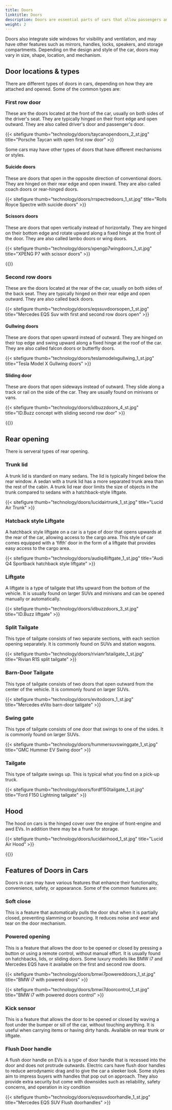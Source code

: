 ```yaml
---
title: Doors
linktitle: Doors
description: Doors are essential parts of cars that allow passengers and drivers to enter and exit the vehicle, as well as secure the interior from unauthorized access. 
weight: 2
---
```

<!-- markdownlint-disable MD033 -->

Doors also integrate side windows for visibility and ventilation, and may have other features such as mirrors, handles, locks, speakers, and storage compartments. Depending on the design and style of the car, doors may vary in size, shape, location, and mechanism.

## Door locations & types

There are different types of doors in cars, depending on how they are attached and opened. Some of the common types are:

### First row door

These are the doors located at the front of the car, usually on both sides of the driver&apos;s seat. They are typically hinged on their front edge and open outward. They are also called driver&apos;s door and passenger&apos;s door.

{{< sitefigure thumb="technology/doors/taycanopendoors_2_st.jpg" title="Porsche Taycan with open first row door" >}}

Some cars may have other types of doors that have different mechanisms or styles.

#### Suicide doors

These are doors that open in the opposite direction of conventional doors. They are hinged on their rear edge and open inward. They are also called coach doors or rear-hinged doors.

{{< sitefigure thumb="technology/doors/rrspectredoors_1_st.jpg" title="Rolls Royce Spectre with suicide doors" >}}

#### Scissors doors

These are doors that open vertically instead of horizontally. They are hinged on their bottom edge and rotate upward along a fixed hinge at the front of the door. They are also called lambo doors or wing doors.

{{< sitefigure thumb="technology/doors/xpengp7wingdoors_1_st.jpg" title="XPENG P7 with scissor doors" >}}

{{<evkxdisplayaddarticle />}}

### Second row doors

These are the doors located at the rear of the car, usually on both sides of the back seat. They are typically hinged on their rear edge and open outward. They are also called back doors.

{{< sitefigure thumb="technology/doors/eqssuvdoorsopen_1_st.jpg" title="Mercedes EQS Suv with first and second row doors open" >}}

#### Gullwing doors

These are doors that open upward instead of outward. They are hinged on their top edge and swing upward along a fixed hinge at the roof of the car. They are also called falcon doors or butterfly doors.

{{< sitefigure thumb="technology/doors/teslamodelxgullwing_1_st.jpg" title="Tesla Model X Gullwing doors" >}}

#### Sliding door

 These are doors that open sideways instead of outward. They slide along a track or rail on the side of the car. They are usually found on minivans or vans.

 {{< sitefigure thumb="technology/doors/idbuzzdoors_4_st.jpg" title="ID.Buzz concept with sliding second row door" >}}

{{<evkxdisplayaddarticle />}}

## Rear opening

There is serveral types of rear opening.

### Trunk lid

A trunk lid is standard on many sedans. The lid is typically hinged below the rear window. A sedan with a trunk lid has a more separated trunk area than the rest of the cabin. A trunk lid rear door limits the size of objects in the trunk compared to sedans with a hatchback-style liftgate. 

 {{< sitefigure thumb="technology/doors/lucidairtrunk_1_st.jpg" title="Lucid Air Trunk" >}}

### Hatcback style Liftgate

A hatchback style liftgate on a car is a type of door that opens upwards at the rear of the car, allowing access to the cargo area. This style of car comes equipped with a ‘fifth’ door in the form of a liftgate that provides easy access to the cargo area.

{{< sitefigure thumb="technology/doors/audiq4liftgate_1_st.jpg" title="Audi Q4 Sportback hatchback style liftgate" >}}

### Liftgate

A liftgate is a type of tailgate that lifts upward from the bottom of the vehicle. It is usually found on larger SUVs and minivans and can be opened manually or automatically.

{{< sitefigure thumb="technology/doors/idbuzzdoors_3_st.jpg" title="ID.Buzz liftgate" >}}

### Split Tailgate

This type of tailgate consists of two separate sections, with each section opening separately. It is commonly found on SUVs and station wagons.

{{< sitefigure thumb="technology/doors/rivianr1stailgate_1_st.jpg" title="Rivian R1S split tailgate" >}}

### Barn-Door Tailgate

This type of tailgate consists of two doors that open outward from the center of the vehicle. It is commonly found on larger SUVs.

{{< sitefigure thumb="technology/doors/evitodoors_1_st.jpg" title="Mercedes eVito barn-door tailgate" >}}

### Swing gate

This type of tailgate consists of one door that swings to one of the sides.  It is commonly found on larger SUVs.

{{< sitefigure thumb="technology/doors/hummersuvswinggate_1_st.jpg" title="GMC Hummer EV Swing door" >}}

### Tailgate

This type of tailgate swings up. This is typical what you find on a pick-up truck.

{{< sitefigure thumb="technology/doors/fordf150tailgate_1_st.jpg" title="Ford F150 Lightning tailgate" >}}

## Hood

The hood on cars is the hinged cover over the engine of front-engine and awd EVs. In addition there may be a frunk for storage.

{{< sitefigure thumb="technology/doors/lucidairhood_1_st.jpg" title="Lucid Air Hood" >}}

{{<evkxdisplayaddarticle />}}

## Features of Doors in Cars

Doors in cars may have various features that enhance their functionality, convenience, safety, or appearance. Some of the common features are:

### Soft close

This is a feature that automatically pulls the door shut when it is partially closed, preventing slamming or bouncing. It reduces noise and wear and tear on the door mechanism.

### Powered opening

This is a feature that allows the door to be opened or closed by pressing a button or using a remote control, without manual effort. It is usually found on hatchbacks, lids, or sliding doors. Some luxury models like BMW i7 and Mercedes EQS have it available on the first and second row doors.

{{< sitefigure thumb="technology/doors/bmwi7powereddoors_1_st.jpg" title="BMW i7 with powered doors" >}}

{{< sitefigure thumb="technology/doors/bmwi7doorcontrol_1_st.jpg" title="BMW i7 with powered doors control" >}}

### Kick sensor

 This is a feature that allows the door to be opened or closed by waving a foot under the bumper or sill of the car, without touching anything. It is useful when carrying items or having dirty hands. Available on rear trunk or liftgate.

### Flush Door handle

A flush door handle on EVs is a type of door handle that is recessed into the door and does not protrude outwards. Electric cars have flush door handles to reduce aerodynamic drag and to give the car a sleeker look. Some styles aim to impress buyers with handles that pop out on approach. They also provide extra security but come with downsides such as reliability, safety concerns, and operation in icy condition

{{< sitefigure thumb="technology/doors/eqssuvdoorhandle_1_st.jpg" title="Mercedes EQS SUV Flush doorhandles" >}}

